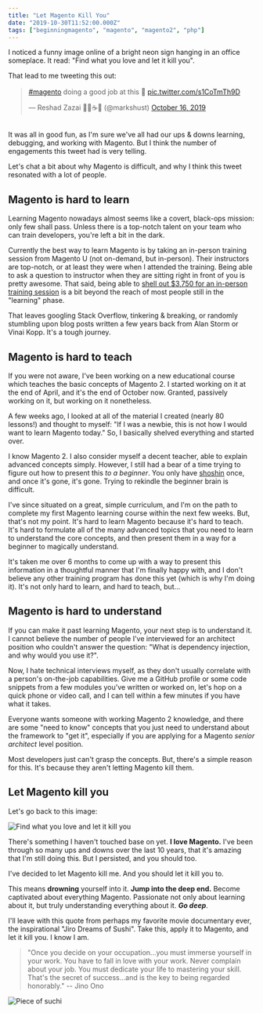 ```yaml
---
title: "Let Magento Kill You"
date: "2019-10-30T11:52:00.000Z"
tags: ["beginningmagento", "magento", "magento2", "php"]
---
```


I noticed a funny image online of a bright neon sign hanging in an office someplace. It read: "Find what you love and let it kill you".

That lead to me tweeting this out:

<div style="margin: 1rem auto 2rem; max-width: 100%; width: 500px;">
<blockquote class="twitter-tweet"><p lang="en" dir="ltr"><a href="https://twitter.com/hashtag/magento?src=hash&amp;ref_src=twsrc%5Etfw">#magento</a> doing a good job at this 🤣 <a href="https://t.co/s1CoTmTh9D">pic.twitter.com/s1CoTmTh9D</a></p>&mdash; Reshad Zazai 👨‍🏫☕️🚀 (@markshust) <a href="https://twitter.com/markshust/status/1184561446195204096?ref_src=twsrc%5Etfw">October 16, 2019</a></blockquote> <script async src="https://platform.twitter.com/widgets.js" charset="utf-8"></script>
</div>

It was all in good fun, as I'm sure we've all had our ups & downs learning, debugging, and working with Magento. But I think the number of engagements this tweet had is very telling.

Let's chat a bit about why Magento is difficult, and why I think this tweet resonated with a lot of people.

## Magento is hard to learn

Learning Magento nowadays almost seems like a covert, black-ops mission: only few shall pass. Unless there is a top-notch talent on your team who can train developers, you're left a bit in the dark.

Currently the best way to learn Magento is by taking an in-person training session from Magento U (not on-demand, but in-person). Their instructors are top-notch, or at least they were when I attended the training. Being able to ask a question to instructor when they are sitting right in front of you is pretty awesome. That said, being able to <a href="https://u.magento.com/magento-2-development-essentials" target="_blank">shell out $3,750 for an in-person training session</a> is a bit beyond the reach of most people still in the "learning" phase.

That leaves googling Stack Overflow, tinkering & breaking, or randomly stumbling upon blog posts written a few years back from Alan Storm or Vinai Kopp. It's a tough journey.


## Magento is hard to teach

If you were not aware, I've been working on a new educational course which teaches the basic concepts of Magento 2. I started working on it at the end of April, and it's the end of October now. Granted, passively working on it, but working on it nonetheless.

A few weeks ago, I looked at all of the material I created (nearly 80 lessons!) and thought to myself: "If I was a newbie, this is not how I would want to learn Magento today." So, I basically shelved everything and started over.

I know Magento 2. I also consider myself a decent teacher, able to explain advanced concepts simply. However, I still had a bear of a time trying to figure out how to present this *to a beginner*. You only have <a href="https://en.wikipedia.org/wiki/Shoshin" target="_blank">shoshin</a> once, and once it's gone, it's gone. Trying to rekindle the beginner brain is difficult.

I've since situated on a great, simple curriculum, and I'm on the path to complete my first Magento learning course within the next few weeks. But, that's not my point. It's hard to learn Magento because it's hard to teach. It's hard to formulate all of the many advanced topics that you need to learn to understand the core concepts, and then present them in a way for a beginner to magically understand.

It's taken me over 6 months to come up with a way to present this information in a thoughtful manner that I'm finally happy with, and I don't believe any other training program has done this yet (which is why I'm doing it). It's not only hard to learn, and hard to teach, but...

## Magento is hard to understand

If you can make it past learning Magento, your next step is to understand it. I cannot believe the number of people I've interviewed for an architect position who couldn't answer the question: "What is dependency injection, and why would you use it?". 

Now, I hate technical interviews myself, as they don't usually correlate with a person's on-the-job capabilities. Give me a GitHub profile or some code snippets from a few modules you've written or worked on, let's hop on a quick phone or video call, and I can tell within a few minutes if you have what it takes.

Everyone wants someone with working Magento 2 knowledge, and there are some "need to know" concepts that you just need to understand about the framework to "get it", especially if you are applying for a Magento *senior architect* level position.

Most developers just can't grasp the concepts. But, there's a simple reason for this. It's because they aren't letting Magento kill them.

## Let Magento kill you

Let's go back to this image:

![Find what you love and let it kill you](let-it-kill-you.jpg)

There's something I haven't touched base on yet. **I love Magento.** I've been through so many ups and downs over the last 10 years, that it's amazing that I'm still doing this. But I persisted, and you should too.

I've decided to let Magento kill me. And you should let it kill you to.

This means **drowning** yourself into it. **Jump into the deep end.** Become captivated about everything Magento. Passionate not only about learning about it, but truly understanding everything about it. ***Go deep***.

I'll leave with this quote from perhaps my favorite movie documentary ever, the inspirational "Jiro Dreams of Sushi". Take this, apply it to Magento, and let it kill you. I know I am.

> "Once you decide on your occupation...you must immerse yourself in your work. You have to fall in love with your work. Never complain about your job. You must dedicate your life to mastering your skill. That's the secret of success...and is the key to being regarded honorably." -- Jino Ono

![Piece of suchi](sushi.jpg)
